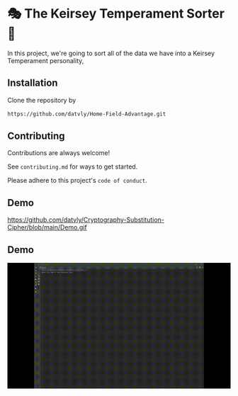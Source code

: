 
# 🎭 The Keirsey Temperament Sorter 📝


In this project, we're going to sort all of the data we have into a Keirsey Temperament personality, 


## Installation

Clone the repository by
```bash
https://github.com/datvly/Home-Field-Advantage.git
```
    
## Contributing

Contributions are always welcome!

See `contributing.md` for ways to get started.

Please adhere to this project's `code of conduct`.


## Demo

https://github.com/datvly/Cryptography-Substitution-Cipher/blob/main/Demo.gif

## Demo

![App Screenshot](https://github.com/datvly/Cryptography-Substitution-Cipher/blob/main/Demo.gif)

